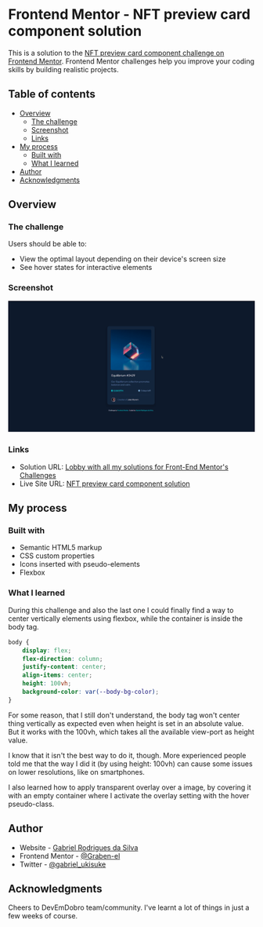 # Frontend Mentor - NFT preview card component solution

This is a solution to the [NFT preview card component challenge on Frontend Mentor](https://www.frontendmentor.io/challenges/nft-preview-card-component-SbdUL_w0U). Frontend Mentor challenges help you improve your coding skills by building realistic projects. 

## Table of contents

- [Overview](#overview)
  - [The challenge](#the-challenge)
  - [Screenshot](#screenshot)
  - [Links](#links)
- [My process](#my-process)
  - [Built with](#built-with)
  - [What I learned](#what-i-learned)
- [Author](#author)
- [Acknowledgments](#acknowledgments)

## Overview

### The challenge

Users should be able to:

- View the optimal layout depending on their device's screen size
- See hover states for interactive elements

### Screenshot

![](./images/nft-card.gif)


### Links

- Solution URL: [Lobby with all my solutions for Front-End Mentor's Challenges](https://graben-el.github.io/Front-End-Mentor-Challenges/)
- Live Site URL: [NFT preview card component solution](https://graben-el.github.io/Front-End-Mentor-Challenges/NFT%20Card%20Preview/index.html)

## My process

### Built with

- Semantic HTML5 markup
- CSS custom properties
- Icons inserted with pseudo-elements
- Flexbox

### What I learned

During this challenge and also the last one I could finally find a way to center vertically elements using flexbox, while the container is inside the body tag. 

```css
body {
    display: flex;
    flex-direction: column;
    justify-content: center;
    align-items: center;
    height: 100vh;
    background-color: var(--body-bg-color);
}
```

For some reason, that I still don't understand, the body tag won't center thing vertically  as expected even when height is set in an absolute value. But it works with the 100vh, which takes all the available view-port as height value.

I know that it isn't the best way to do it, though. More experienced people told me that the way I did it (by using height: 100vh) can cause some issues on lower resolutions, like on smartphones.

I also learned how to apply transparent overlay over a image, by covering it with an empty container where I activate the overlay setting with the hover pseudo-class.


## Author

- Website - [Gabriel Rodrigues da Silva](https://github.com/Graben-el?tab=repositories)
- Frontend Mentor - [@Graben-el](https://www.frontendmentor.io/profile/Graben-el)
- Twitter - [@gabriel_ukisuke](https://twitter.com/gabriel_ukisuke)


## Acknowledgments

Cheers to DevEmDobro team/community. I've learnt a lot of things in just a few weeks of course. 
